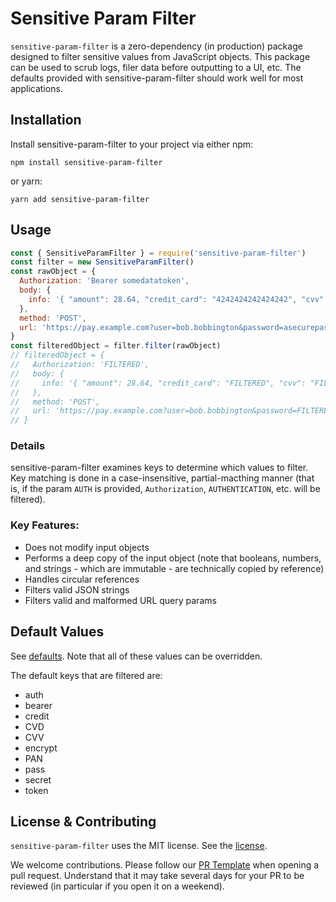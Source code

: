 # Sensitive Param Filter

`sensitive-param-filter` is a zero-dependency (in production) package designed to filter sensitive values from JavaScript objects.
This package can be used to scrub logs, filer data before outputting to a UI, etc.
The defaults provided with sensitive-param-filter should work well for most applications.

## Installation

Install sensitive-param-filter to your project via either npm:

`npm install sensitive-param-filter`

or yarn:

`yarn add sensitive-param-filter`

## Usage

```js
const { SensitiveParamFilter } = require('sensitive-param-filter')
const filter = new SensitiveParamFilter()
const rawObject = {
  Authorization: 'Bearer somedatatoken',
  body: {
    info: '{ "amount": 28.64, "credit_card": "4242424242424242", "cvv": "123" }'
  },
  method: 'POST',
  url: 'https://pay.example.com?user=bob.bobbington&password=asecurepassword1234'
}
const filteredObject = filter.filter(rawObject)
// filteredObject = {
//   Authorization: 'FILTERED',
//   body: {
//     info: '{ "amount": 28.64, "credit_card": "FILTERED", "cvv": "FILTERED" }'
//   },
//   method: 'POST',
//   url: 'https://pay.example.com?user=bob.bobbington&password=FILTERED'
// }
```

### Details

sensitive-param-filter examines keys to determine which values to filter.
Key matching is done in a case-insensitive, partial-macthing manner (that is, if the param `AUTH` is provided, `Authorization`, `AUTHENTICATION`, etc. will be filtered).

### Key Features:

 * Does not modify input objects
 * Performs a deep copy of the input object (note that booleans, numbers, and strings - which are immutable - are technically copied by reference)
 * Handles circular references
 * Filters valid JSON strings
 * Filters valid and malformed URL query params

## Default Values

See [defaults](src/defaults.js).
Note that all of these values can be overridden.

The default keys that are filtered are:

* auth
* bearer
* credit
* CVD
* CVV
* encrypt
* PAN
* pass
* secret
* token

## License & Contributing

`sensitive-param-filter` uses the MIT license.
See the [license](LICENSE).

We welcome contributions.
Please follow our [PR Template](.github/PULL_REQUEST_TEMPLATE.md) when opening a pull request.
Understand that it may take several days for your PR to be reviewed (in particular if you open it on a weekend).
